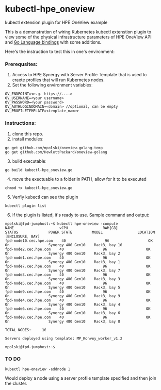 # kubectl-hpe_oneview
kubectl extension plugin for HPE OneView example

This is a demonstration of wiring Kubernetes kubectl extenstion plugin to view some of the physical infrastructure parameters of HPE OneView API and [Go Language bindings](https://github.com/HewlettPackard/oneview-golang) with some additions.

Here's the instruction to test this in one's environment:

### Prerequsites:
1. Access to HPE Synergy with Server Profile Template that is used to craete profiles that will run Kubernetes nodes.
2. Set the following environment variables:
```
OV_ENDPOINT=<e.g. https://....>
OV_USERNAME=<your username>
OV_PASSWORD=<your password>
OV_AUTHLOGINDOMAIN=<domain> //optional, can be empty
OV_PROFILETEMPLATE=<template_name>
```

### Instructions:
1. clone this repo.
2. install modules:
  ```
  go get github.com/mpolski/oneview-golang-temp
  go get github.com/HewlettPackard/oneview-golang
  ```
3. build executable:
  ```
  go build kubectl-hpe_oneview.go
  ```
4. move the exectuable to a folder in PATH, allow for it to be executed
  ```
  chmod +x kubectl-hpe_oneview.go
  ```
5. Verfiy kubectl can see the plugin
  ```
  kubectl plugin list
  ```
6. If the plugin is listed, it's ready to use. Sample command and output:

```
mpolski@fpd-jumphost:~$ kubectl hpe-oneview -compute
NAME                     vCPU                RAM[GB]             STATUS              POWER STATE         MODEL                LOCATION [ENCLOSURE, BAY]
fpd-node10.cec.hpe.com    40                  96                  OK                  On                  Synergy 480 Gen10    Rack3, bay 10
fpd-node2.cec.hpe.com    40                  96                  OK                  On                  Synergy 480 Gen10    Rack3, bay 2
fpd-node1.cec.hpe.com    40                  96                  OK                  On                  Synergy 480 Gen10    Rack3, bay 1
fpd-node7.cec.hpe.com    40                  96                  OK                  On                  Synergy 480 Gen10    Rack3, bay 7
fpd-node3.cec.hpe.com    40                  96                  OK                  On                  Synergy 480 Gen10    Rack3, bay 3
fpd-node5.cec.hpe.com    40                  96                  OK                  On                  Synergy 480 Gen10    Rack3, bay 5
fpd-node9.cec.hpe.com    40                  96                  OK                  On                  Synergy 480 Gen10    Rack3, bay 9
fpd-node4.cec.hpe.com    40                  96                  OK                  On                  Synergy 480 Gen10    Rack3, bay 4
fpd-node6.cec.hpe.com    40                  96                  OK                  On                  Synergy 480 Gen10    Rack3, bay 6
fpd-node8.cec.hpe.com    40                  96                  OK                  On                  Synergy 480 Gen10    Rack3, bay 8

TOTAL NODES:     10

Servers deployed using template: MP_Konvoy_worker_v1.2

mpolski@fpd-jumphost:~$
```

### TO DO
```
kubectl hpe-oneview -addnode 1
```
Would deploy a node using a server profile template specified and then join the cluster.
